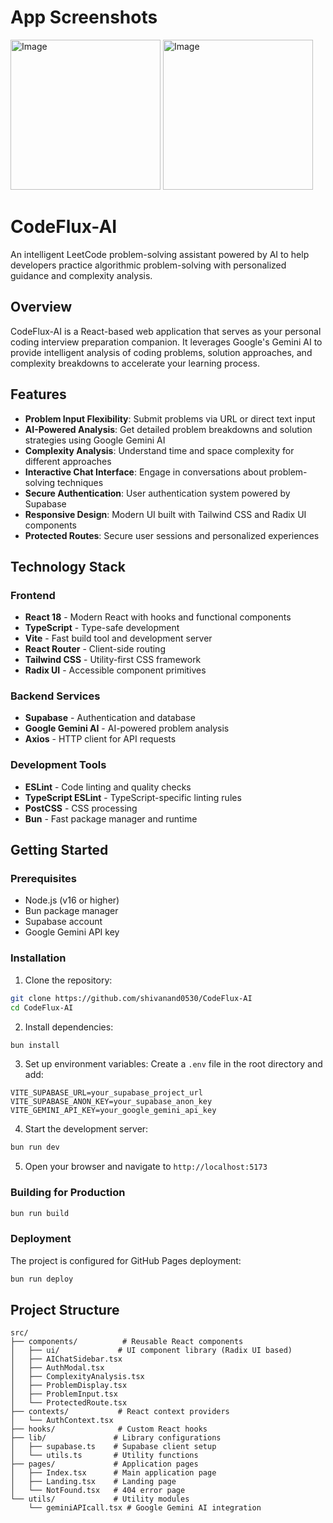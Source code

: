# App Screenshots

<img width="240" height="240" alt="Image" src="https://github.com/user-attachments/assets/ff2e78a5-bc53-4491-9f37-d801c73a4b43" />
<img width="240" height="240" alt="Image" src="https://github.com/user-attachments/assets/b89fa8b6-0e70-4c04-95ec-b32f9573b650" />



# CodeFlux-AI

An intelligent LeetCode problem-solving assistant powered by AI to help developers practice algorithmic problem-solving with personalized guidance and complexity analysis.

## Overview

CodeFlux-AI is a React-based web application that serves as your personal coding interview preparation companion. It leverages Google's Gemini AI to provide intelligent analysis of coding problems, solution approaches, and complexity breakdowns to accelerate your learning process.

## Features

- **Problem Input Flexibility**: Submit problems via URL or direct text input
- **AI-Powered Analysis**: Get detailed problem breakdowns and solution strategies using Google Gemini AI
- **Complexity Analysis**: Understand time and space complexity for different approaches
- **Interactive Chat Interface**: Engage in conversations about problem-solving techniques
- **Secure Authentication**: User authentication system powered by Supabase
- **Responsive Design**: Modern UI built with Tailwind CSS and Radix UI components
- **Protected Routes**: Secure user sessions and personalized experiences

## Technology Stack

### Frontend
- **React 18** - Modern React with hooks and functional components
- **TypeScript** - Type-safe development
- **Vite** - Fast build tool and development server
- **React Router** - Client-side routing
- **Tailwind CSS** - Utility-first CSS framework
- **Radix UI** - Accessible component primitives

### Backend Services
- **Supabase** - Authentication and database
- **Google Gemini AI** - AI-powered problem analysis
- **Axios** - HTTP client for API requests

### Development Tools
- **ESLint** - Code linting and quality checks
- **TypeScript ESLint** - TypeScript-specific linting rules
- **PostCSS** - CSS processing
- **Bun** - Fast package manager and runtime

## Getting Started

### Prerequisites

- Node.js (v16 or higher)
- Bun package manager
- Supabase account
- Google Gemini API key

### Installation

1. Clone the repository:
```bash
git clone https://github.com/shivanand0530/CodeFlux-AI
cd CodeFlux-AI
```

2. Install dependencies:
```bash
bun install
```

3. Set up environment variables:
Create a `.env` file in the root directory and add:
```env
VITE_SUPABASE_URL=your_supabase_project_url
VITE_SUPABASE_ANON_KEY=your_supabase_anon_key
VITE_GEMINI_API_KEY=your_google_gemini_api_key
```

4. Start the development server:
```bash
bun run dev
```

5. Open your browser and navigate to `http://localhost:5173`

### Building for Production

```bash
bun run build
```

### Deployment

The project is configured for GitHub Pages deployment:

```bash
bun run deploy
```

## Project Structure

```
src/
├── components/          # Reusable React components
│   ├── ui/             # UI component library (Radix UI based)
│   ├── AIChatSidebar.tsx
│   ├── AuthModal.tsx
│   ├── ComplexityAnalysis.tsx
│   ├── ProblemDisplay.tsx
│   ├── ProblemInput.tsx
│   └── ProtectedRoute.tsx
├── contexts/           # React context providers
│   └── AuthContext.tsx
├── hooks/              # Custom React hooks
├── lib/               # Library configurations
│   ├── supabase.ts    # Supabase client setup
│   └── utils.ts       # Utility functions
├── pages/             # Application pages
│   ├── Index.tsx      # Main application page
│   ├── Landing.tsx    # Landing page
│   └── NotFound.tsx   # 404 error page
└── utils/             # Utility modules
    └── geminiAPIcall.tsx # Google Gemini AI integration
```

